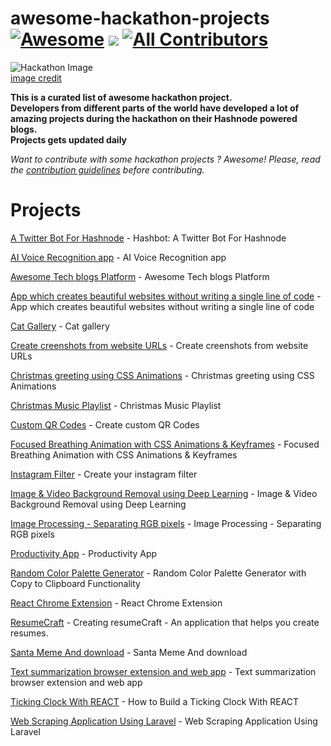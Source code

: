 # awesome-hackathon-projects [![Awesome](https://cdn.rawgit.com/sindresorhus/awesome/d7305f38d29fed78fa85652e3a63e154dd8e8829/media/badge.svg)](https://github.com/sindresorhus/awesome) ![](https://img.shields.io/badge/olanetsoft-approved-brightgreen.svg) [![All Contributors](https://img.shields.io/badge/all_contributors-1-orange.svg?style=flat-square)](#contributors-)

![Hackathon Image](https://media.istockphoto.com/vectors/hackathlon-vector-illustration-tiny-programmers-competition-person-vector-id1189873851?k=6&m=1189873851&s=612x612&w=0&h=UQVDWFobVXHtcIy_1O7JUEjEodpYRFsaid6H-2Bhrbc=)<br/>
[image credit](https://www.google.com/url?sa=i&url=https%3A%2F%2Fwww.istockphoto.com%2Fillustrations%2Fhackathon&psig=AOvVaw0DHshJpx-IrIcbZTln7rqF&ust=1609679264778000&source=images&cd=vfe&ved=0CA0QjhxqFwoTCJDt-tyo_e0CFQAAAAAdAAAAABAD)

  <p>
    <b>
      This is a curated list of awesome hackathon project.<br/>
      Developers from different parts of the world have developed a lot of amazing projects during the hackathon on their Hashnode powered blogs.<br/>
      Projects gets updated daily
    </b>
  </p>
  <p>
    <i>
      Want to contribute with some hackathon projects ? Awesome! Please, read the <a href="contributing.md">contribution guidelines</a> before contributing.
    </i>
  </p>
  
  # Projects
  
  [A Twitter Bot For Hashnode](https://blog.yuvv.xyz/hashbot-a-twitter-bot-for-hashnode-articles-christmashackathon) - Hashbot: A Twitter Bot For Hashnode

  [AI Voice Recognition app](https://savio.xyz/code-a-hackathon-winning-ai-voice-recognition-app-complete-setup) - AI Voice Recognition app
  
  [Awesome Tech blogs Platform](https://denic.hashnode.dev/awesome-tech-blogs-platform) - Awesome Tech blogs Platform

  [App which creates beautiful websites without writing a single line of code](https://articles.hashnode.dev/create-an-app-which-creates-beautiful-websites-without-writing-a-single-line-of-code-christmas-hackathon-project?guid=e4d7c4b2-b168-43fd-b619-4423518c5f87&deviceId=bef14081-b14b-4211-bc33-50811d08577b) - App which creates beautiful websites without writing a single line of code
  
  [Cat Gallery](https://movi.hashnode.dev/my-first-react-project-hashnodes-hackathon-ckjciiawx0dwqkus1ajnvbdev) - Cat gallery
  
  [Create creenshots from website URLs](https://sanvi.hashnode.dev/code-an-app-that-will-take-screenshots-from-website-urls) - Create creenshots from website URLs
  
  [Christmas greeting using CSS Animations](https://coderwhodreams.hashnode.dev/learn-how-to-build-christmas-greeting-using-css-animations) - Christmas greeting using CSS Animations
  
  [Christmas Music Playlist](https://brookcodez.hashnode.dev/christmas-music-playlist-christmas-hackathon-project) - Christmas Music Playlist
  
  [Custom QR Codes](https://divyaxavier.hashnode.dev/code-an-app-that-could-create-custom-qr-codes-for-free-my-christmas-hackathon-project) - Create custom QR Codes
  
  [Focused Breathing Animation with CSS Animations & Keyframes](https://shannoncrabill.hashnode.dev/building-a-focused-breathing-animation-with-css-animations-and-keyframes-ckjev8kfv0142g3s11ihlffo7) - Focused Breathing Animation with CSS Animations & Keyframes
   
  [Instagram Filter](https://bashwoman.com/make-your-first-instagram-filter?guid=88ebd93d-9807-478a-941d-15816a860006&deviceId=bef14081-b14b-4211-bc33-50811d08577b) - Create your instagram filter
  
  [Image & Video Background Removal using Deep Learning](https://nisargkapkar.hashnode.dev/image-and-video-background-removal-using-deep-learning) - Image & Video Background Removal using Deep Learning
  
  [Image Processing - Separating RGB pixels](https://msameeruddin.hashnode.dev/image-processing-separating-rgb-pixels) - Image Processing - Separating RGB pixels
   
  [Productivity App](https://blog.rutikwankhade.dev/how-i-built-my-own-productivity-app) - Productivity App
  
  [Random Color Palette Generator](https://yogeshchavan.hashnode.dev/random-color-palette-generator-with-copy-to-clipboard-functionality) - Random Color Palette Generator with Copy to Clipboard Functionality
  
  [React Chrome Extension](https://milan090.hashnode.dev/how-i-made-a-react-chrome-extension-that-made-browsing-faster) - React Chrome Extension
    
  [ResumeCraft](https://codevickk.hashnode.dev/creating-resumecraft-an-application-that-helps-you-create-resumes-ckjescfzx00u4h4s12n38azuk) - Creating resumeCraft - An application that helps you create resumes.
  
  [Santa Meme And download](https://harshilparmar.hashnode.dev/create-santa-meme-and-download) - Santa Meme And download
  
  [Text summarization browser extension and web app](https://manan.hashnode.dev/nuggets-text-summary) - Text summarization browser extension and web app

  [Ticking Clock With REACT](https://blog.idrisolubisi.com/how-to-build-a-ticking-clock-with-react-1) - How to Build a Ticking Clock With REACT

  [Web Scraping Application Using Laravel](https://folafola.hashnode.dev/creating-a-web-scraping-application-using-laravel?guid=c4aa1761-c7aa-459c-9c6b-00e80f2110db&deviceId=bef14081-b14b-4211-bc33-50811d08577b) - Web Scraping Application Using Laravel
 
